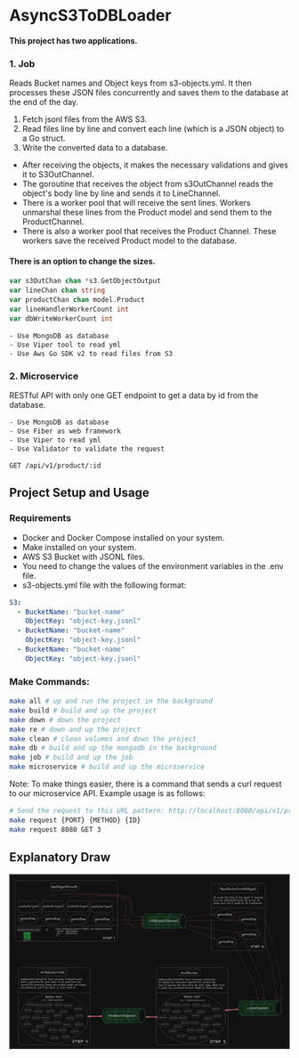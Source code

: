 # AsyncS3ToDBLoader
#### This project has two applications.
### 1. Job
Reads Bucket names and Object keys from s3-objects.yml. It then processes these JSON files concurrently and saves them to the database at the end of the day.
1. Fetch jsonl files from the AWS S3.
2. Read files line by line and convert each line (which is a JSON object) to a Go struct.
3. Write the converted data to a database.

* After receiving the objects, it makes the necessary validations and gives it to S3OutChannel.
* The goroutine that receives the object from s3OutChannel reads the object's body line by line and sends it to LineChannel.
* There is a worker pool that will receive the sent lines. Workers unmarshal these lines from the Product model and send them to the ProductChannel.
* There is also a worker pool that receives the Product Channel. These workers save the received Product model to the database.

#### There is an option to change the sizes.
``` go
var s3OutChan chan *s3.GetObjectOutput
var lineChan chan string
var productChan chan model.Product
var lineHandlerWorkerCount int
var dbWriteWorkerCount int
```

```
- Use MongoDB as database
- Use Viper tool to read yml
- Use Aws Go SDK v2 to read files from S3
```
### 2. Microservice
RESTful API with only one GET endpoint to get a data by id from the database.
```
- Use MongoDB as database
- Use Fiber as web framework
- Use Viper to read yml
- Use Validator to validate the request
```

```http
GET /api/v1/product/:id
```

## Project Setup and Usage

### Requirements

-  Docker and Docker Compose installed on your system.
- Make installed on your system.
- AWS S3 Bucket with JSONL files. 
- You need to change the values of the environment variables in the .env file.
- s3-objects.yml file with the following format:
```yaml
S3:
  - BucketName: "bucket-name"
    ObjectKey: "object-key.jsonl"
  - BucketName: "bucket-name"
    ObjectKey: "object-key.jsonl"
  - BucketName: "bucket-name"
    ObjectKey: "object-key.jsonl"
```

### Make Commands:
```bash
make all # up and run the project in the background
make build # build and up the project
make down # down the project
make re # down and up the project
make clean # clean volumes and down the project
make db # build and up the mongodb in the background
make job # build and up the job
make microservice # build and up the microservice
```
Note: To make things easier, there is a command that sends a curl request to our microservice API.
Example usage is as follows:
```bash
# Send the request to this URL pattern: http://localhost:8080/api/v1/product/3
make request {PORT} {METHOD} {ID}
make request 8080 GET 3
```


## Explanatory Draw
![Project Diagram](diagram.png)
